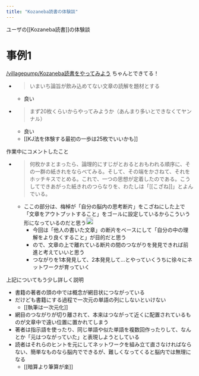 ```yaml
---
title: "Kozaneba読書の体験談"
---
```


ユーザの[[Kozaneba読書]]の体験談

# 事例1
[/villagepump/Kozaneba読書をやってみよう](https://scrapbox.io/villagepump/Kozaneba読書をやってみよう)
ちゃんとできてる！
- > いまいち論旨が飲み込めてない文章の読解を題材とする
    - 良い
- > まず20枚くらいからやってみようか（あんまり多いとできなくてヤンナル）
    - 良い
    - [[KJ法を体験する最初の一歩は25枚でいいかも]]

作業中にコメントしたこと
- > 何枚かまとまったら、論理的にすじがとおるとおもわれる順序に、その一群の紙きれをならべてみる。そして、その端をかさねて、それをホッチキスでとめる。これで、一つの思想が定着したのである。こうしてできあがった紙きれのつらなりを、わたしは「[[こざね]]」とよんでいる。
    - ここの部分は、梅棹が「自分の脳内の思考断片」をこざねにした上で「文章をアウトプットすること」をゴールに設定しているからこういう形になっているのだと思う<img src='https://scrapbox.io/api/pages/nishio/nishio/icon' alt='nishio.icon' height="19.5"/>
        - 今回は「他人の書いた文章」の断片をベースにして「自分の中の理解をより良くすること」が目的だと思う
        - ので、文章の上で離れている断片の間のつながりを発見できれば前進と考えていいと思う
        - つながりを1本発見して、2本発見して…とやっていくうちに徐々にネットワークが育っていく

上記についてもう少し詳しく説明
- 書籍の著者の頭の中では概念が網目状につながっている
- だけども書籍にする過程で一次元の単語の列にしないといけない
    - [[執筆は一次元化]]
- 網目のつながりが切り離されて、本来はつながって近くに配置されているものが文章中で遠い位置に置かれてしまう
- 著者は指示語を使ったり、同じ単語や似た単語を複数回作ったりして、なんとか「元はつながっていた」と表現しようとしている
- 読者はそれらのヒントを元にしてネットワークを組み立て直さなければならない、簡単なものなら脳内でできるが、難しくなってくると脳内では無理になる
    - [[暗算より筆算が楽]]
